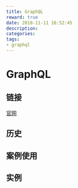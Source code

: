 ```yaml
---
title: GraphQL
reward: true
date: 2018-11-11 16:52:45
description:
categories:
tags:
- graphql
---
```


# GraphQL

## 链接

[官网](https://graphql.cn/)

## 历史

## 案例使用

## 实例
